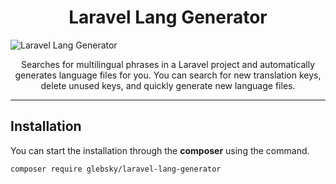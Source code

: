 <h1 align="center">Laravel Lang Generator</h1>

<img src="https://i.imgur.com/SALwcKf.png" alt="Laravel Lang Generator">
<p align="center">
Searches for multilingual phrases in a Laravel project and automatically generates language files for you. You can search for new translation keys, delete unused keys, and quickly generate new language files.

---

## Installation

You can start the installation through the <b>composer</b> using the command.

`composer require glebsky/laravel-lang-generator`

